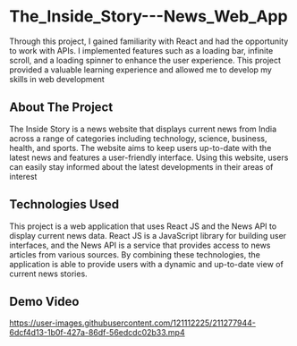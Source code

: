 # The_Inside_Story---News_Web_App

Through this project, I gained familiarity with React and had the opportunity to work with APIs. I implemented features such as a loading bar, infinite scroll, and a loading spinner to enhance the user experience. This project provided a valuable learning experience and allowed me to develop my skills in web development

## About The Project

The Inside Story is a news website that displays current news from India across a range of categories including technology, science, business, health, and sports. The website aims to keep users up-to-date with the latest news and features a user-friendly interface. Using this website, users can easily stay informed about the latest developments in their areas of interest


## Technologies Used 

This project is a web application that uses React JS and the News API to display current news data. React JS is a JavaScript library for building user interfaces, and the News API is a service that provides access to news articles from various sources. By combining these technologies, the application is able to provide users with a dynamic and up-to-date view of current news stories.


## Demo Video

https://user-images.githubusercontent.com/121112225/211277944-6dcf4d13-1b0f-427a-86df-56edcdc02b33.mp4

